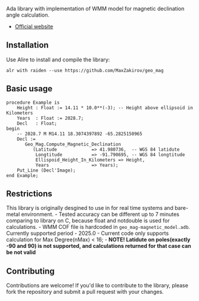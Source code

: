 Ada library with implementation of WMM model for magnetic declination angle calculation.

- [Official website](https://www.ncei.noaa.gov/)

## Installation

Use Alire to install and compile the library:

```
alr with raiden --use https://github.com/MaxZakirov/geo_mag
```

## Basic usage

```
procedure Example is
    Height : Float := 14.11 * 10.0**(-3); -- Height above ellipsoid in Kilometers
    Years  : Float := 2028.7; 
    Decl   : Float;
begin
    -- 2028.7 M M14.11 18.3074397892 -65.2825150965
    Decl :=
       Geo_Mag.Compute_Magnetic_Declination
          (Latitude             => 41.980736,  -- WGS 84 latidute
           Longtitude           => -91.790695, -- WGS 84 longtitude
           Ellispoid_Height_In_Kilometers => Height,
           Years                => Years);
    Put_Line (Decl'Image);
end Example;
```

## Restrictions
This library is originally desgined to use in for real time systems and bare-metal environment.
    - Tested accuracy can be different up to 7 minutes comparing to library on C, because float and notdouble is used for calculations.
    - WMM COF file is hardcoded in `geo_mag-magnetic_model.adb`. Currently supported period - 2025.0
    - Current code only supports calculation for Max Degree(nMax) < 16;
    - **NOTE! Latidute on poles(exactly -90 and 90) is not supported, and calculations returned for that case can be not valid**

## Contributing

Contributions are welcome! If you'd like to contribute to the library, please fork the repository and submit a pull request with your changes.